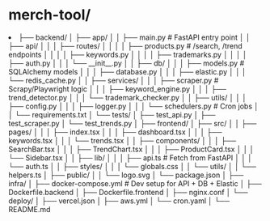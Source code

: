 <h1>merch-tool/</h1>
<li>
├── backend/
│   ├── app/
│   │   ├── main.py                 # FastAPI entry point
│   │   ├── api/
│   │   │   ├── routes/
│   │   │   │   ├── products.py     # /search, /trend endpoints
│   │   │   │   ├── keywords.py
│   │   │   │   ├── trademarks.py
│   │   │   │   ├── auth.py
│   │   │   └── __init__.py
│   │   ├── db/
│   │   │   ├── models.py           # SQLAlchemy models
│   │   │   ├── database.py
│   │   │   ├── elastic.py
│   │   │   └── redis_cache.py
│   │   ├── services/
│   │   │   ├── scraper.py          # Scrapy/Playwright logic
│   │   │   ├── keyword_engine.py
│   │   │   ├── trend_detector.py
│   │   │   └── trademark_checker.py
│   │   ├── utils/
│   │   │   ├── config.py
│   │   │   ├── logger.py
│   │   │   └── schedulers.py       # Cron jobs
│   │   └── requirements.txt
│   └── tests/
│       ├── test_api.py
│       ├── test_scraper.py
│       └── test_trends.py
│
├── frontend/
│   ├── src/
│   │   ├── pages/
│   │   │   ├── index.tsx
│   │   │   ├── dashboard.tsx
│   │   │   ├── keywords.tsx
│   │   │   └── trends.tsx
│   │   ├── components/
│   │   │   ├── SearchBar.tsx
│   │   │   ├── TrendChart.tsx
│   │   │   ├── ProductCard.tsx
│   │   │   └── Sidebar.tsx
│   │   ├── lib/
│   │   │   ├── api.ts              # Fetch from FastAPI
│   │   │   └── auth.ts
│   │   ├── styles/
│   │   │   └── globals.css
│   │   └── utils/
│   │       └── helpers.ts
│   ├── public/
│   │   └── logo.svg
│   └── package.json
│
├── infra/
│   ├── docker-compose.yml          # Dev setup for API + DB + Elastic
│   ├── Dockerfile.backend
│   ├── Dockerfile.frontend
│   ├── nginx.conf
│   └── deploy/
│       ├── vercel.json
│       ├── aws.yml
│       └── cron.yaml
│
└── README.md
</li>
